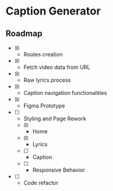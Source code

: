 # Caption Generator

## Roadmap

- [x] - Routes creation
- [x] - Fetch video data from URL
- [x] - Raw lyrics process
- [x] - Caption navigation functionalities
- [x] - Figma Prototype
- [ ] - Styling and Page Rework
  - [x] - Home
  - [x] - Lyrics
  - [ ] - Caption
  - [ ] - Responsive Behavior
- [ ] - Code refactor
